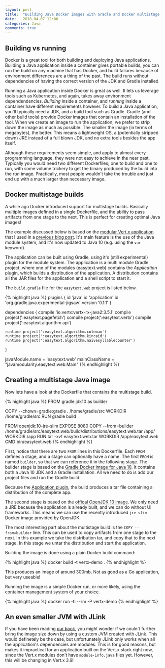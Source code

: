 ```yaml
---
layout: post
title:  "Building Java Docker images with Gradle and Docker multistage builds"
date:   2018-04-07 12:00
categories: Java
comments: true
---
```


Building vs running
----
Docker is a great tool for both building and deploying Java applications.
Building a Java application inside a container gives portable builds, you can run the build on any machine that has Docker, and build failures because of environment differences are a thing of the past. The build runs without dependencies of having the correct version of the JDK and Gradle installed.

Running a Java application inside Docker is great as well.
It lets us leverage tools such as Kubernetes, and again, takes away environment dependendencies. 
_Building_ inside a container, and _running_ inside a container have different requirements however. 
To build a Java application, you'll typically need a JDK, and a build tool such as Gradle.
Gradle (and other build tools) provide Docker images that contain an installation of the tool.
When we create an image to run the application, we prefer to strip down the image as much as possible. 
The smaller the image (in terms of megabytes), the better.
This means a lightweight OS, a (potentially stripped down) JRE instead of a full blown JDK, and no extra tools besides the app itself.

Although these requirements seem simple, and apply to almost every programming language, they were not easy to achieve in the near past.
Typically you would need two different Dockerfiles; one to build and one to run, with some volume trickery to get the binary produced by the build into the _run_ image.
Practically, most people wouldn't take the trouble and just end up with a much larger than necessary image.

Docker multistage builds
----

A while ago Docker introduced support for multistage builds.
Basically multiple images defined in a single Dockerfile, and the ability to pass artifacts from one stage to the next.
This is perfect for creating optimal Java images!

The example discussed below is based on the [modular Vert.x application](https://github.com/java9-modularity/java9-vertx) that I used in a [previous blog post](http://paulbakker.io/java/java9-vertx).
It's main feature is the use of the Java module system, and it's now updated to Java 10 (e.g. using the `var` keyword).

The application can be built using Gradle, using it's (still experimental) plugin for the module system.
The application is a multi module Gradle project, where one of the modules (easytext.web) contains the _Application_ plugin, which builds a distribution of the application.
A distribution contains all the JAR files for the application and a shell script to start it.

The `build.gradle` file for the `easytext.web` project is listed below.

{% highlight java %}
plugins {
    id 'java'
    id 'application'
    id 'org.gradle.java.experimental-jigsaw' version '0.1.1'
}

dependencies {
    compile 'io.vertx:vertx-rx-java2:3.5.1'
    compile project(':easytext.pagefetch')
    compile project(':easytext.vertx')
    compile project(':easytext.algorithm.api')

    runtime project(':easytext.algorithm.coleman')
    runtime project(':easytext.algorithm.kincaid')
    runtime project(':easytext.algorithm.naivesyllablecounter')

}

javaModule.name = 'easytext.web'
mainClassName = "javamodularity.easytext.web.Main"
{% endhighlight %}

Creating a multistage Java image
----

Now lets have a look at the Dockerfile that contains the multistage build.

{% highlight java %}
FROM gradle:jdk10 as builder

COPY --chown=gradle:gradle . /home/gradle/src
WORKDIR /home/gradle/src
RUN gradle build

FROM openjdk:10-jre-slim
EXPOSE 8080
COPY --from=builder /home/gradle/src/easytext.web/build/distributions/easytext.web.tar /app/
WORKDIR /app
RUN tar -xvf easytext.web.tar
WORKDIR /app/easytext.web
CMD bin/easytext.web
{% endhighlight %}

First, notice that there are two `FROM` lines in this Dockerfile.
Each `FROM` defines a stage, and a stage can optionally have a name.
The first `FROM` is named `builder`, so that we can reference it in the following stage.
The builder stage is based on the [Gradle Docker image for Java 10](https://hub.docker.com/_/gradle/).
It contains both a Java 10 JDK and a Gradle installation.
All we need to do is add our project files and run the Gradle build.

Because the [Application plugin](https://docs.gradle.org/current/userguide/application_plugin.html), the build produces a tar file containing a distribution of the complete app.

The second stage is based on the [offical OpenJDK 10 image](https://hub.docker.com/_/openjdk/).
We only need a JRE because the application is already built, and we can do without UI frameworks.
This means we can use the recently introduced `jre-slim` Docker image provided by OpenJDK.

The most interesting part about the multistage build is the `COPY --from=builder` line.
This can be used to copy artifacts from one stage to the next.
In this example we take the distribution tar, and copy that to the next stage.
In this stage we untar the distribution and start the application.

Building the image is done using a plain Docker build command:

{% highlight java %}
docker build -t vertx-demo . 
{% endhighlight %}

This produces an image of around 300mb.
Not as good as a Go application, but very useable!

Running the image is a simple Docker run, or more likely, using the container management system of your choice.

{% highlight java %}
docker run -ti --rm -P vertx-demo 
{% endhighlight %}

An even smaller JVM with JLink
----

If you have been reading [our book](https://javamodularity.com/), you might wonder if we couln't further bring the image size down by using a custom JVM created with JLink.
This would definetely be the case, but unfortunately JLink only works when all the application's dependencies are modules.
This is for good reasons, but makes it impractical for an application built on the Vert.x stack right now, since the Vert.x modules don't have `module-info.java` files yet.
However, this will be changing in Vert.x 3.6!